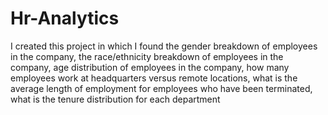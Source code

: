 # Hr-Analytics
I created this project in which I found the gender breakdown of employees in the company, the race/ethnicity breakdown of employees in the company, age distribution of employees in the company, how many employees work at headquarters versus remote locations, what is the average length of employment for employees who have been terminated, what is the tenure distribution for each department
